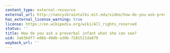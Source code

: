 ```yaml
---
content_type: external-resource
external_url: http://nancysbraintalks.mit.edu/video/how-do-you-ask-preverbal-infant-what-she-can-see
has_external_license_warning: true
license: https://en.wikipedia.org/wiki/All_rights_reserved
status: ''
title: How do you ask a preverbal infant what she can see?
uid: 3a636df7-e06b-40db-a30b-7281521da879
wayback_url: ''
---
```

